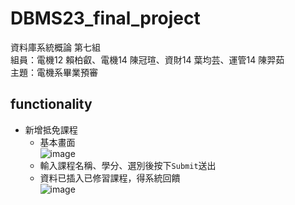 # DBMS23_final_project
資料庫系統概論 第七組 <br>
組員：電機12 賴柏叡、電機14 陳冠瑄、資財14 葉均芸、運管14 陳羿茹 <br>
主題：電機系畢業預審
## functionality
* 新增抵免課程
  * 基本畫面 <br>
    ![image](https://github.com/yrc40/DBMS23_final_project/assets/125744143/705e859e-cbab-4ac8-b7d2-8a0f16ab0630) <br>
  * 輸入課程名稱、學分、選別後按下`Submit`送出 <br>
  * 資料已插入已修習課程，得系統回饋 <br>
    ![image](https://github.com/yrc40/DBMS23_final_project/assets/125744143/89dcefeb-e909-4476-86e2-19e4bc18fd03) <br>

    
